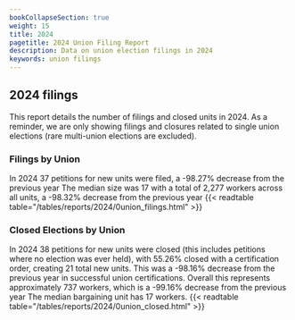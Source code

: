 ```yaml
---
bookCollapseSection: true
weight: 15
title: 2024
pagetitle: 2024 Union Filing Report
description: Data on union election filings in 2024
keywords: union filings
---
```


## 2024 filings

This report details the number of filings and closed units in 2024. As a reminder, we are only showing filings and closures related to single union elections (rare multi-union elections are excluded).

### Filings by Union
In 2024 37 petitions for new units were filed, a -98.27% decrease from the previous year The median size was 17 with a total of 2,277 workers across all units, a -98.32% decrease from the previous year
{{< readtable table="/tables/reports/2024/0union_filings.html" >}}

### Closed Elections by Union
In 2024 38 petitions for new units were closed (this includes petitions where no election was ever held), with 55.26% closed with a certification order, creating 21 total new units. This was a -98.16% decrease from the previous year in successful union certifications. Overall this represents approximately 737 workers, which is a -99.16% decrease from the previous year The median bargaining unit has 17 workers.
{{< readtable table="/tables/reports/2024/0union_closed.html" >}}
